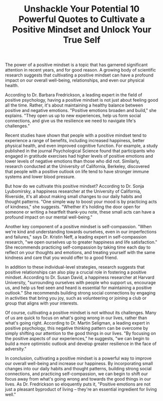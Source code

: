 ﻿---
title: "Unshackle Your Potential 10 Powerful Quotes to Cultivate a Positive Mindset and Unlock Your True Self"
description: "Find inspiration and wisdom through powerful quotes, motivational sayings, and timeless words that can transform your perspective on life."
pubDate: 2025-07-01
category: "quotes"
tags: []
image: "/assets/blog-placeholder-1.svg"
---

The power of a positive mindset is a topic that has garnered significant attention in recent years, and for good reason. A growing body of scientific research suggests that cultivating a positive mindset can have a profound impact on our overall well-being, relationships, and even our physical health.

According to Dr. Barbara Fredrickson, a leading expert in the field of positive psychology, having a positive mindset is not just about feeling good all the time. Rather, it's about maintaining a healthy balance between positive and negative emotions. "Positive emotions broaden and build," she explains. "They open us up to new experiences, help us form social connections, and give us the resilience we need to navigate life's challenges."

Recent studies have shown that people with a positive mindset tend to experience a range of benefits, including increased happiness, better physical health, and even improved cognitive function. For example, a study published in the journal Psychological Science found that participants who engaged in gratitude exercises had higher levels of positive emotions and lower levels of negative emotions than those who did not. Similarly, research conducted at the University of California, Berkeley, discovered that people with a positive outlook on life tend to have stronger immune systems and lower blood pressure.

But how do we cultivate this positive mindset? According to Dr. Sonja Lyubomirsky, a happiness researcher at the University of California, Riverside, it's all about making small changes to our daily habits and thought patterns. "One simple way to boost your mood is by practicing acts of kindness," she suggests. "Whether it's holding the door open for someone or writing a heartfelt thank-you note, these small acts can have a profound impact on our mental well-being."

Another key component of a positive mindset is self-compassion. "When we're kind and understanding towards ourselves, even in our imperfections and failures," says Dr. Kristin Neff, a leading expert in self-compassion research, "we open ourselves up to greater happiness and life satisfaction." She recommends practicing self-compassion by taking time each day to reflect on your thoughts and emotions, and treating yourself with the same kindness and care that you would offer to a good friend.

In addition to these individual-level strategies, research suggests that positive relationships can also play a crucial role in fostering a positive mindset. According to Dr. Susan David, a happiness researcher at Harvard University, "surrounding ourselves with people who support us, encourage us, and help us feel seen and heard is essential for maintaining a positive outlook." She recommends building strong social connections by engaging in activities that bring you joy, such as volunteering or joining a club or group that aligns with your interests.

Of course, cultivating a positive mindset is not without its challenges. Many of us are quick to focus on what's going wrong in our lives, rather than what's going right. According to Dr. Martin Seligman, a leading expert in positive psychology, this negative thinking pattern can be overcome by simply shifting our attention to the good things in our lives. "By focusing on the positive aspects of our experiences," he suggests, "we can begin to build a more optimistic outlook and develop greater resilience in the face of adversity."

In conclusion, cultivating a positive mindset is a powerful way to improve our overall well-being and increase our happiness. By incorporating small changes into our daily habits and thought patterns, building strong social connections, and practicing self-compassion, we can begin to shift our focus away from what's going wrong and towards the good things in our lives. As Dr. Fredrickson so eloquently puts it, "Positive emotions are not just a pleasant byproduct of living – they're an essential ingredient for living well."

